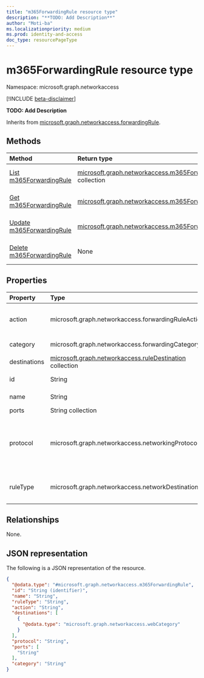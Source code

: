 ```yaml
---
title: "m365ForwardingRule resource type"
description: "**TODO: Add Description**"
author: "Moti-ba"
ms.localizationpriority: medium
ms.prod: identity-and-access
doc_type: resourcePageType
---
```


# m365ForwardingRule resource type

Namespace: microsoft.graph.networkaccess

[!INCLUDE [beta-disclaimer](../../includes/beta-disclaimer.md)]

**TODO: Add Description**


Inherits from [microsoft.graph.networkaccess.forwardingRule](../resources/networkaccess-forwardingrule.md).

## Methods
|Method|Return type|Description|
|:---|:---|:---|
|[List m365ForwardingRule](../api/networkaccess-m365forwardingrule-list.md)|[microsoft.graph.networkaccess.m365ForwardingRule](../resources/networkaccess-m365forwardingrule.md) collection|Get a list of the [microsoft.graph.networkaccess.m365ForwardingRule](../resources/networkaccess-m365forwardingrule.md) objects and their properties.|
|[Get m365ForwardingRule](../api/networkaccess-m365forwardingrule-get.md)|[microsoft.graph.networkaccess.m365ForwardingRule](../resources/networkaccess-m365forwardingrule.md)|Read the properties and relationships of a [microsoft.graph.networkaccess.m365ForwardingRule](../resources/networkaccess-m365forwardingrule.md) object.|
|[Update m365ForwardingRule](../api/networkaccess-m365forwardingrule-update.md)|[microsoft.graph.networkaccess.m365ForwardingRule](../resources/networkaccess-m365forwardingrule.md)|Update the properties of a [microsoft.graph.networkaccess.m365ForwardingRule](../resources/networkaccess-m365forwardingrule.md) object.|
|[Delete m365ForwardingRule](../api/networkaccess-m365forwardingrule-delete.md)|None|Delete a [microsoft.graph.networkaccess.m365ForwardingRule](../resources/networkaccess-m365forwardingrule.md) object.|

## Properties
|Property|Type|Description|
|:---|:---|:---|
|action|microsoft.graph.networkaccess.forwardingRuleAction|**TODO: Add Description** Inherited from [microsoft.graph.networkaccess.forwardingRule](../resources/networkaccess-forwardingrule.md).The possible values are: `bypass`, `forward`, `unknownFutureValue`.|
|category|microsoft.graph.networkaccess.forwardingCategory|**TODO: Add Description**.The possible values are: `default`, `optimized`, `allow`, `unknownFutureValue`.|
|destinations|[microsoft.graph.networkaccess.ruleDestination](../resources/networkaccess-ruledestination.md) collection|**TODO: Add Description** Inherited from [microsoft.graph.networkaccess.forwardingRule](../resources/networkaccess-forwardingrule.md).|
|id|String|**TODO: Add Description** Inherited from [microsoft.graph.entity](../resources/entity.md).|
|name|String|**TODO: Add Description** Inherited from [microsoft.graph.networkaccess.policyRule](../resources/networkaccess-policyrule.md).|
|ports|String collection|**TODO: Add Description**|
|protocol|microsoft.graph.networkaccess.networkingProtocol|**TODO: Add Description**.The possible values are: `ip`, `icmp`, `igmp`, `ggp`, `ipv4`, `tcp`, `pup`, `udp`, `idp`, `ipv6`, `ipv6RoutingHeader`, `ipv6FragmentHeader`, `ipSecEncapsulatingSecurityPayload`, `ipSecAuthenticationHeader`, `icmpV6`, `ipv6NoNextHeader`, `ipv6DestinationOptions`, `nd`, `raw`, `ipx`, `spx`, `spxII`, `unknownFutureValue`.|
|ruleType|microsoft.graph.networkaccess.networkDestinationType|**TODO: Add Description** Inherited from [microsoft.graph.networkaccess.forwardingRule](../resources/networkaccess-forwardingrule.md).The possible values are: `url`, `fqdn`, `ipAddress`, `ipRange`, `ipSubnet`, `webCategory`, `unknownFutureValue`.|

## Relationships
None.

## JSON representation
The following is a JSON representation of the resource.
<!-- {
  "blockType": "resource",
  "keyProperty": "id",
  "@odata.type": "microsoft.graph.networkaccess.m365ForwardingRule",
  "baseType": "microsoft.graph.networkaccess.forwardingRule",
  "openType": false
}
-->
``` json
{
  "@odata.type": "#microsoft.graph.networkaccess.m365ForwardingRule",
  "id": "String (identifier)",
  "name": "String",
  "ruleType": "String",
  "action": "String",
  "destinations": [
    {
      "@odata.type": "microsoft.graph.networkaccess.webCategory"
    }
  ],
  "protocol": "String",
  "ports": [
    "String"
  ],
  "category": "String"
}
```


